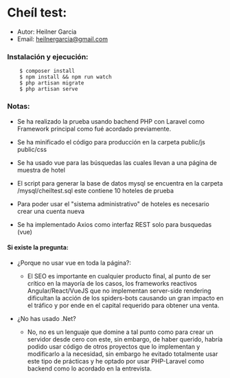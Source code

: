 # Cheíl test:
 + Autor: Heilner Garcia
 + Email: heilnergarcia@gmail.com
 
### Instalación y ejecución:

        $ composer install
        $ npm install && npm run watch
        $ php artisan migrate
        $ php artisan serve
 
### Notas:
* Se ha realizado la prueba usando bachend PHP con Laravel como Framework principal como fué acordado previamente.  

* Se ha minificado el código para producción en la carpeta public/js public/css

* Se ha usado vue para las búsquedas las cuales llevan a una página de muestra de hotel

* El script para generar la base de datos mysql se encuentra en la carpeta /mysql/cheiltest.sql este contiene 10 hoteles de prueba

* Para poder usar el "sistema administrativo" de hoteles es necesario crear una cuenta nueva

+ Se ha implementado Axios como interfaz REST solo para busquedas (vue)

#### Si existe la pregunta: 
+ ¿Porque no usar vue en toda la página?:
    + El SEO es importante en cualquier producto final, al punto de ser crítico en la mayoría de los casos, los frameworks reactivos Angular/React/VueJS que no implementan server-side rendering dificultan la acción de los spiders-bots causando un gran impacto en el tráfico y por ende en el capital requerido para obtener una venta.
    
+ ¿No has usado .Net?
    + No, no es un lenguaje que domine a tal punto como para crear un servidor desde cero con este, sin embargo, de haber querido, habría podido usar código de otros proyectos que lo implementan y modificarlo a la necesidad, sin embargo he evitado totalmente usar este tipo de prácticas y he optado por usar PHP-Laravel como backend como lo acordado en la entrevista.

